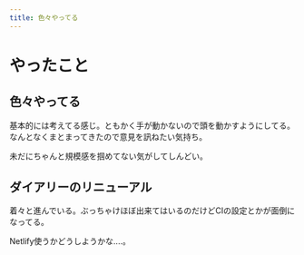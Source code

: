```yaml
---
title: 色々やってる
---
```


# やったこと

## 色々やってる

基本的には考えてる感じ。ともかく手が動かないので頭を動かすようにしてる。なんとなくまとまってきたので意見を訊ねたい気持ち。

未だにちゃんと規模感を掴めてない気がしてしんどい。

## ダイアリーのリニューアル

着々と進んでいる。ぶっちゃけほぼ出来てはいるのだけどCIの設定とかが面倒になってる。

Netlify使うかどうしようかな‥‥。
